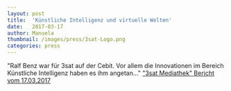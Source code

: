 ```yaml
---
layout: post
title:  'Künstliche Intelligenz und virtuelle Welten'
date:   2017-03-17
author: Manuela
thumbnail: /images/press/3sat-Logo.png
categories: press
---
```

"Ralf Benz war für 3sat auf der Cebit. Vor allem die Innovationen im Bereich Künstliche Intelligenz haben es ihm angetan..."
<a href="http://www.3sat.de/mediathek/?mode=play&obj=65625/" target="_blank">"3sat Mediathek" Bericht vom 17.03.2017</a>

